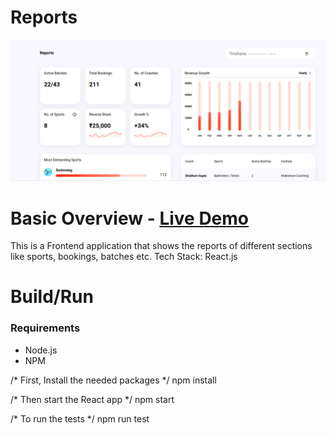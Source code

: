 # Reports
![alt text](https://github.com/somanshu63/reports/blob/main/reports.png)
# Basic Overview - [Live Demo](https://reports-lake.vercel.app/)
This is a Frontend application that shows the reports of different sections like sports, bookings, batches etc.
Tech Stack: React.js

# Build/Run
### Requirements

 - Node.js
 - NPM

/* First, Install the needed packages */
npm install

/* Then start the React app */
npm start

/* To run the tests */
npm run test
